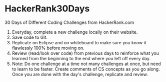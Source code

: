 # HackerRank30Days
30 Days of Different Coding Challenges from HackerRank.com
1) Everyday, complete a new challenge locally on their website.
2) Save code to Git.
3) Replicate on Eclipse and on whiteboard to make sure you know it flawlessly 100% before moving on.
4) Review (read/look over code) from previous days to reinforce what you learned from the beginning to the end where you left off every day.
5) Note: Do one challenge at a time not many challenges at once, but need to learn to be faster. Create comments of CS concepts as you go along. Once you are done with the day's challenge, replicate and review.
